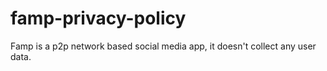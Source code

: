 # famp-privacy-policy

Famp is a p2p network based social media app, it doesn't collect any user data.
